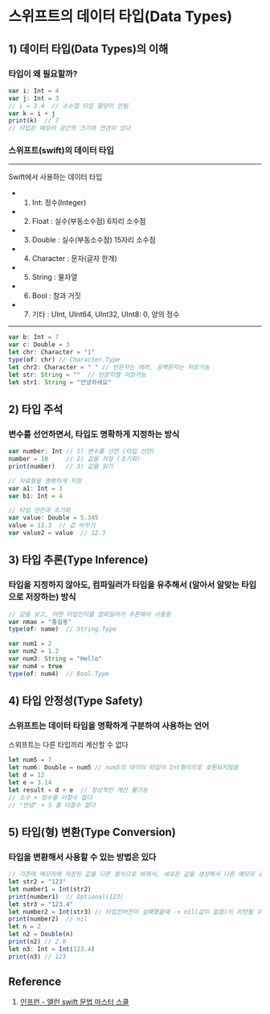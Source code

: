 # 스위프트의 데이터 타입(Data Types)
## 1) 데이터 타입(Data Types)의 이해
### 타입이 왜 필요할까?
```javascript
var i: Int = 4
var j: Int = 3
// i = 3.4  // 소수점 타입 할당이 안됨
var k = i + j
print(k)  // 7
// 타입은 메모리 공간의 크기와 연관이 있다
```
### 스위프트(swift)의 데이터 타입
---
Swift에서 사용하는 데이터 타입
- 1) Int: 정수(Integer)
- 2) Float : 실수(부동소수점) 6자리 소수점
- 3) Double : 실수(부동소수점) 15자리 소수점
- 4) Character : 문자(글자 한개)
- 5) String : 물자열
- 6) Bool : 참과 거짓
- 7) 기타 : UInt, UInt64, UInt32, UInt8: 0, 양의 정수
---
```javascript
var b: Int = 7
var c: Double = 3
let chr: Character = "1"
type(of: chr) // Character.Type
let chr2: Character = " " // 빈문자는 에러, 공백문자는 저장가능
let str: String = ""  // 빈문자열 저장가능
let str1: String = "안녕하세요"
```
## 2) 타입 주석
### 변수를 선언하면서, 타입도 명확하게 지정하는 방식
```javascript
var number: Int // 1) 변수를 선언 (타입 선언)
number = 10     // 2) 값을 저장 (초기화)
print(number)   // 3) 값을 읽기

// 자료형을 명확하게 지정
var a1: Int = 3
var b1: Int = 4

// 타입 선언과 초기화
var value: Double = 5.345
value = 12.3  // 값 바꾸기
var value2 = value  // 12.3
```
## 3) 타입 추론(Type Inference)
### 타입을 지정하지 않아도, 컴파일러가 타입을 유추해서 (알아서 알맞는 타입으로 저장하는) 방식
```javascript
// 값을 보고, 어떤 타입인지를 컴파일러가 추론해서 사용함
var nmae = "홍길동"
type(of: name)  // String.Type

var num1 = 2
var num2 = 1.2
var num3: String = "Hello"
var num4 = true
type(of: num4)  // Bool.Type
```
## 4) 타입 안정성(Type Safety)
### 스위프트는 데이터 타입을 명확하게 구분하여 사용하는 언어
스위프트는 다른 타입끼리 계산할 수 없다
```javascript
let num5 = 7
let num6: Double = num5 // num5의 데이터 타입이 Int형이므로 호환되지않음
let d = 12
let e = 3.14
let result = d + e  // 정상적인 계산 불가능
// 소수 + 정수를 더할수 없다
// "안녕" + 5 를 더할수 없다
```
## 5) 타입(형) 변환(Type Conversion)
### 타입을 변환해서 사용할 수 있는 방법은 있다
```javascript
// 기존에 메모리에 저장된 값을 다른 형식으로 바꿔서, 새로운 값을 생성해서 다른 메모리 공간에 다시 저장
let str2 = "123"
let number1 = Int(str2)
print(number1)  // Optional(123)
let str3 = "123.4"
let number2 = Int(str3) // 타입컨버전이 실패했을때 -> nil(값이 없음)이 리턴될 수 있다
print(number2)  // nil
let n = 2
let n2 = Double(n)
print(n2) // 2.0
let n3: Int = Int(123.4)
print(n3) // 123
```
## Reference
1. [인프런 - 앨런 swift 문법 마스터 스쿨](https://www.inflearn.com/course/%EC%8A%A4%EC%9C%84%ED%94%84%ED%8A%B8-%EB%AC%B8%EB%B2%95-%EB%A7%88%EC%8A%A4%ED%84%B0-%EC%8A%A4%EC%BF%A8/dashboard)
